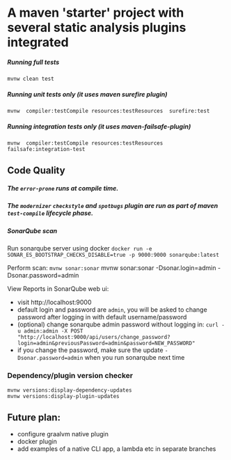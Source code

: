 # A maven 'starter' project with several static analysis plugins integrated


##### Running full tests

`mvnw clean test`

##### Running unit tests only (it uses maven surefire plugin)

`mvnw  compiler:testCompile resources:testResources  surefire:test`

##### Running integration tests only (it uses maven-failsafe-plugin)

`mvnw  compiler:testCompile resources:testResources  failsafe:integration-test`

## Code Quality

##### The `error-prone` runs at compile time.
##### The `modernizer` `checkstyle` and `spotbugs` plugin are run as part of maven `test-compile` lifecycle phase.

##### SonarQube scan

Run sonarqube server using docker
`docker run -e SONAR_ES_BOOTSTRAP_CHECKS_DISABLE=true -p 9000:9000 sonarqube:latest`

Perform scan:
`mvnw sonar:sonar`
mvnw sonar:sonar -Dsonar.login=admin -Dsonar.password=admin

View Reports in SonarQube web ui:

- visit http://localhost:9000
- default login and password are `admin`, you will be asked to change password after logging in with default
  username/password
- (optional) change sonarqube admin password without logging
  in: `curl -u admin:admin -X POST "http://localhost:9000/api/users/change_password?login=admin&previousPassword=admin&password=NEW_PASSWORD"`
- if you change the password, make sure the update `-Dsonar.password=admin` when you run sonarqube next time

### Dependency/plugin version checker

    mvnw versions:display-dependency-updates
    mvnw versions:display-plugin-updates

## Future plan:

- configure graalvm native plugin
- docker plugin
- add examples of a native CLI app, a lambda etc in separate branches

